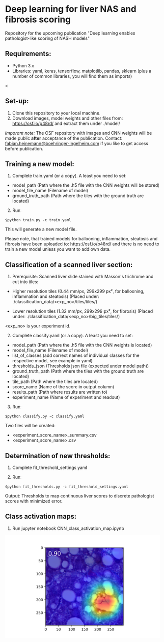 # Deep learning for liver NAS and fibrosis scoring

Repository for the upcoming publication "Deep learning enables pathologist-like scoring of NASH models"

## Requirements:

- Python 3.x
- Libraries: yaml, keras, tensorflow, matplotlib, pandas, sklearn (plus a number of common libraries, you will find them as imports)

<

## Set-up:

1. Clone this repository to your local machine.
2. Download images, model weights and other files from: https://osf.io/p48rd/ and extract them under ./model/

*Imporant note:* The OSF repository with images and CNN weights will be made public <b>after</b> acceptance of the publication. Contact: fabian.heinemann@boehringer-ingelheim.com if you like to get access before publication.

## Training a new model:

1. Complete train.yaml (or a copy). A least you need to set:
* model_path (Path where the .h5 file with the CNN weights will be stored)
* model_file_name (Filename of model)
* ground_truth_path (Path where the tiles with the ground truth are located)

2. Run:
``` 
$python train.py -c train.yaml
```
This will generate a new model file.

Please note, that trained models for ballooning, inflammation, steatosis and fibrosis have been uploaded to: https://osf.io/p48rd/ and there is no need to train a new model unless you want to add own data.
 
## Classification of a scanned liver section:

1. Prerequisite: 
Scanned liver slide stained with Masson's trichrome and cut into tiles:
* Higher resolution tiles (0.44 mm/px, 299x299 px², for ballooning, inflammation and steatosis)
(Placed under: ./classification_data/<exp_no>/tiles/tiles/)

* Lower resolution tiles (1.32 mm/px, 299x299 px², for fibrosis)
(Placed under: ./classification_data/<exp_no>/big_tiles/tiles/)

<exp_no> is your experiment id.

2. Complete classify.yaml (or a copy). A least you need to set:
* model_path (Path where the .h5 file with the CNN weights is located)
* model_file_name (Filename of model)
* list_of_classes (add correct names of individual classes for the respective model, see example in yaml)
* thresholds_json (Thresholds json file (expected under model path))
* ground_truth_path (Path where the tiles with the ground truth are located)
* tile_path (Path where the tiles are located)
* score_name (Name of the score in output column)
* results_path (Path where results are written to)
* experiment_name (Name of experiment and readout)

3. Run:
``` 
$python classify.py -c classify.yaml
```
Two files will be created:
* <experiment_score_name>_summary.csv
* <experiment_score_name>.csv

## Determination of new thresholds:

1. Complete fit_threshold_settings.yaml

2. Run:
``` 
$python fit_thresholds.py -c fit_threshold_settings.yaml
```

Output: Thresholds to map continuous liver scores to discrete pathologist scores with minimized error.

## Class activation maps:

1. Run jupyter notebook CNN_class_activation_map.ipynb

![alt text](https://github.com/FabianHeinemann/Deep_learning_for_liver_NAS_and_fibrosis_scoring/blob/master/class_activation_map_images/test/16_224_606_43_42_cam.png)
